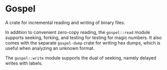 # Gospel

A crate for incremental reading and writing of binary files.

In addition to convenient zero-copy reading, the `gospel::read` module supports
seeking, forking, and testing for testing for magic numbers. It also comes with
the separate `gospel-dump` crate for writing hex dumps, which is useful when
analyzing an unknown format.

The `gospel::write` module supports the dual of seeking, namely delayed writes
with labels.
